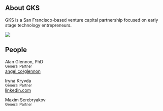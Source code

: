 ## About GKS

GKS is a San Francisco-based venture capital partnership focused on early stage technology entrepreneurs.

<p>
<img src="https://gks-vc.github.io/assets/images/hacker.jpg"> 
</p>

## People

Alan Glennon, PhD<br />
<small>General Partner</small><br />
<a href="https://angel.co/glennon">angel.co/glennon</a><br />
<p />
Iryna Kryvda<br />
<small>General Partner</small><br />
<a href="https://www.linkedin.com/in/iryna-kryvda-a12429b9/">linkedin.com</a>
<p />
Maxim Serebryakov<br />
<small>General Partner</small><br />


